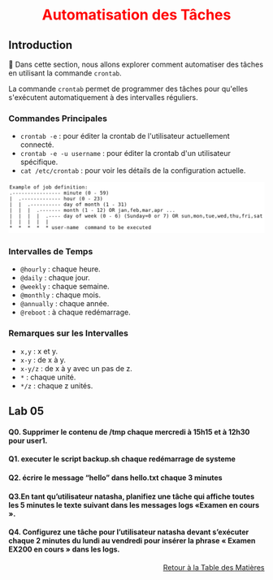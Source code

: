 <h1 align="center" style="color: red;">Automatisation des Tâches</h1>

## Introduction
👋 Dans cette section, nous allons explorer comment automatiser des tâches en utilisant la commande `crontab`.


La commande `crontab` permet de programmer des tâches pour qu'elles s'exécutent automatiquement à des intervalles réguliers.  

### Commandes Principales
- `crontab -e` : pour éditer la crontab de l'utilisateur actuellement connecté.  
- `crontab -e -u username` : pour éditer la crontab d'un utilisateur spécifique.  
- `cat /etc/crontab` : pour voir les détails de la configuration actuelle.
<p align="center">
  <img src="images/Capture.JPG" alt="cap" style="width: 800px;"/>
</p>  


### Intervalles de Temps
- `@hourly` : chaque heure.
- `@daily` : chaque jour.
- `@weekly` : chaque semaine.
- `@monthly` : chaque mois.
- `@annually` : chaque année.
- `@reboot` : à chaque redémarrage.

### Remarques sur les Intervalles
- `x,y` : x et y.
- `x-y` : de x à y.
- `x-y/z` : de x à y avec un pas de z.
- `*` : chaque unité.
- `*/z` : chaque z unités.

## Lab 05
#### Q0. Supprimer le contenu de /tmp chaque mercredi à 15h15 et à 12h30 pour user1.
<!--
```bash
crontab -e -u user1
30,15 12,15 * * 3 rm -rf /tmp
```
-->
#### Q1. executer le script backup.sh chaque redémarrage de systeme  
<!--
```bash
@reboot bash backup.sh
```
-->
#### Q2. écrire le message “hello” dans hello.txt chaque 3 minutes  
<!--
```bash
crontab -e
*/3 * * * * echo “hello” >> hello.txt
```
-->
#### Q3.En tant qu’utilisateur natasha, planifiez une tâche qui affiche toutes les 5 minutes le texte suivant dans les messages logs  «Examen en cours ».
<!--
```bash
crontab -e -u natasha
*/5 * * * * logger “Examen en cours”
```
-->
#### Q4. Configurez une tâche pour l’utilisateur natasha devant s’exécuter chaque 2 minutes du lundi au vendredi pour insérer la phrase « Examen EX200 en cours » dans les logs.  
<!--
```bash
crontab -e -u natasha
*/2  * * * 1-5  logger “Examen EX200 en cours”
```
-->
<p style="text-align: right;">
  <a href="https://github.com/halekammoun/RHCSA-Training/blob/main/README.md#table-des-matieres">Retour à la Table des Matières</a>
</p>

